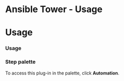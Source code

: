 
Ansible Tower - Usage
=====================

# Usage


### Usage


### **Step palette**

To access this plug-in in the palette, click **Automation**.

